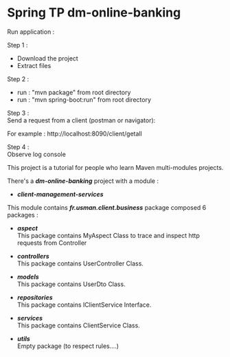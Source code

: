 # Spring TP dm-online-banking

Run application :  

Step 1 : 
- Download the project
- Extract files

Step 2 :
- run : "mvn package" from root directory 
- run : "mvn spring-boot:run" from root directory

Step 3 :  
Send a request from a client (postman or navigator):

For example : 
http://localhost:8090/client/getall

Step 4 :  
Observe log console 


This project is a tutorial for people who learn Maven multi-modules projects.  
  
There's a ***dm-online-banking*** project with a module :
  
* ***client-management-services***  

This module contains ***fr.usman.client.business*** package composed 6 packages : 

* ***aspect***  
This package contains MyAspect Class to trace and inspect http requests from Controller

* ***controllers***  
This package contains UserController Class.

* ***models***  
This package contains UserDto Class.

* ***repositories***  
This package contains IClientService Interface.

* ***services***  
This package contains ClientService Class.

* ***utils***  
Empty package (to respect rules....)

 
